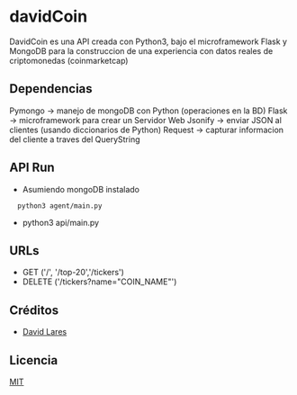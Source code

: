 # davidCoin

DavidCoin es una API creada con Python3, bajo el microframework Flask y MongoDB para la construccion de una
experiencia con datos reales de criptomonedas (coinmarketcap)

## Dependencias

  Pymongo -> manejo de mongoDB con Python (operaciones en la BD)
  Flask -> microframework para crear un Servidor Web
  Jsonify -> enviar JSON al clientes (usando diccionarios de Python)
  Request -> capturar informacion del cliente a traves del QueryString

## API Run
  - Asumiendo mongoDB instalado

  ```
    python3 agent/main.py
  ```

  - python3 api/main.py

## URLs

  - GET ('/', '/top-20','/tickers')
  - DELETE ('/tickers?name="COIN_NAME"')

## Créditos
  - [David Lares](https://twitter.com/davidlares3)

## Licencia

  [MIT](https://opensource.org/licenses/MIT)
